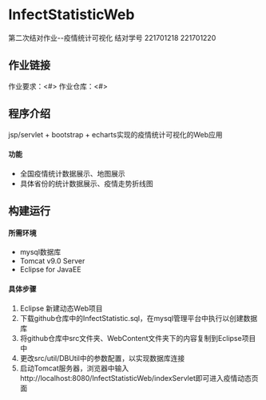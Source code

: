 # InfectStatisticWeb
第二次结对作业--疫情统计可视化
结对学号 221701218 221701220

## 作业链接
作业要求：<#>
作业仓库：<#>

## 程序介绍
jsp/servlet + bootstrap + echarts实现的疫情统计可视化的Web应用

#### 功能
* 全国疫情统计数据展示、地图展示
* 具体省份的统计数据展示、疫情走势折线图
  
## 构建运行

#### 所需环境
* mysql数据库
* Tomcat v9.0 Server
* Eclipse for JavaEE

#### 具体步骤
1. Eclipse 新建动态Web项目
2. 下载github仓库中的InfectStatistic.sql，在mysql管理平台中执行以创建数据库
3. 将github仓库中src文件夹、WebContent文件夹下的内容复制到Eclipse项目中
4. 更改src/util/DBUtil中的参数配置，以实现数据库连接
5. 启动Tomcat服务器，浏览器中输入http://localhost:8080/InfectStatisticWeb/indexServlet即可进入疫情动态页面


